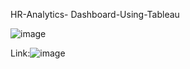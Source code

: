 HR-Analytics- Dashboard-Using-Tableau 





![image](https://github.com/AnupamkumariAkr/HR-Analytics-Dashboard-Using---Tableau/assets/157566167/e31cad63-c621-453e-a793-821949e24951)



Link:![image](https://github.com/AnupamkumariAkr/HR-Analytics-Dashboard-Using---Tableau/assets/157566167/0a92ab48-ef33-4180-8723-fba2da3592e1)

